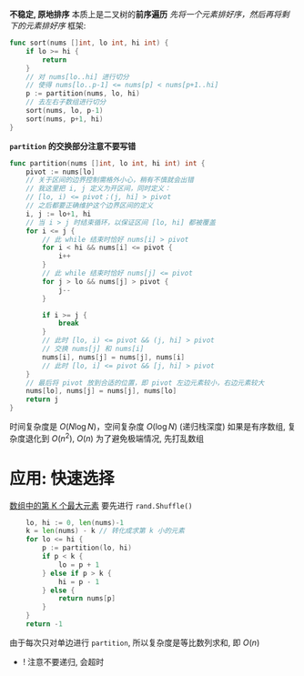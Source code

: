 **不稳定, 原地排序**
本质上是二叉树的**前序遍历**
*先将一个元素排好序，然后再将剩下的元素排好序*
框架: 
```go
func sort(nums []int, lo int, hi int) {
	if lo >= hi {
		return
	}
	// 对 nums[lo..hi] 进行切分
	// 使得 nums[lo..p-1] <= nums[p] < nums[p+1..hi]
	p := partition(nums, lo, hi)
	// 去左右子数组进行切分
	sort(nums, lo, p-1)
	sort(nums, p+1, hi)
}
```

**`partition` 的交换部分注意不要写错**
```go
func partition(nums []int, lo int, hi int) int {
    pivot := nums[lo]
    // 关于区间的边界控制需格外小心，稍有不慎就会出错
    // 我这里把 i, j 定义为开区间，同时定义：
    // [lo, i) <= pivot；(j, hi] > pivot
    // 之后都要正确维护这个边界区间的定义
    i, j := lo+1, hi
    // 当 i > j 时结束循环，以保证区间 [lo, hi] 都被覆盖
    for i <= j {
        // 此 while 结束时恰好 nums[i] > pivot
        for i < hi && nums[i] <= pivot {
            i++
        }
        // 此 while 结束时恰好 nums[j] <= pivot
        for j > lo && nums[j] > pivot {
            j--
        }

        if i >= j {
            break
        }
        // 此时 [lo, i) <= pivot && (j, hi] > pivot
        // 交换 nums[j] 和 nums[i]
        nums[i], nums[j] = nums[j], nums[i]
        // 此时 [lo, i] <= pivot && [j, hi] > pivot
    }
    // 最后将 pivot 放到合适的位置，即 pivot 左边元素较小，右边元素较大
    nums[lo], nums[j] = nums[j], nums[lo]
    return j
}
```
时间复杂度是 $O(N\log N)$，空间复杂度 $O(\log N)$ (递归栈深度)
如果是有序数组, 复杂度退化到 $O(n^2)$, $O(n)$
为了避免极端情况, 先打乱数组

# 应用: 快速选择
[数组中的第 K 个最大元素](https://leetcode.cn/problems/kth-largest-element-in-an-array/)
要先进行 `rand.Shuffle()`
```go
	lo, hi := 0, len(nums)-1
	k = len(nums) - k // 转化成求第 k 小的元素
	for lo <= hi {
		p := partition(lo, hi)
		if p < k {
			lo = p + 1
		} else if p > k {
			hi = p - 1
		} else {
			return nums[p]
		}
	}
	return -1

```
由于每次只对单边进行 `partition`, 所以复杂度是等比数列求和, 即 $O(n)$
- ! 注意不要递归, 会超时
